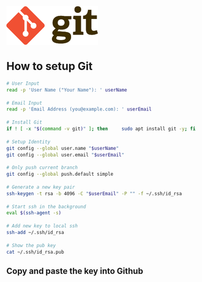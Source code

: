 <div >
    <img src="Git-Logo-2Color.png" align="center" height=100px>
</div>

# How to setup Git

```sh
# User Input
read -p 'User Name ("Your Name"): ' userName

# Email Input
read -p 'Email Address (you@example.com): ' userEmail

# Install Git
if ! [ -x "$(command -v git)" ]; then     sudo apt install git -y; fi

# Setup Identity
git config --global user.name "$userName"
git config --global user.email "$userEmail"

# Only push current branch
git config --global push.default simple

# Generate a new key pair
ssh-keygen -t rsa -b 4096 -C "$userEmail" -P "" -f ~/.ssh/id_rsa

# Start ssh in the background
eval $(ssh-agent -s)

# Add new key to local ssh
ssh-add ~/.ssh/id_rsa

# Show the pub key
cat ~/.ssh/id_rsa.pub
```

## Copy and paste the key into Github
